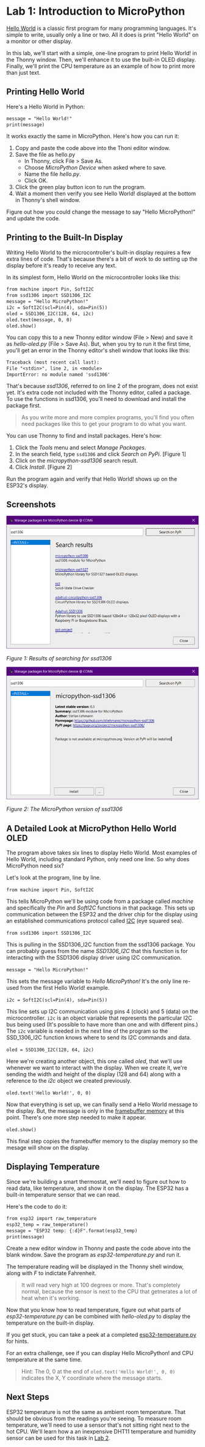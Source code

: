 # Lab 1: Introduction to MicroPython
[Hello World](https://en.wikipedia.org/wiki/%22Hello,_World!%22_program) is a classic first program for many programming languages. It's simple to write, usually only a line or two. All it does is print "Hello World" on a monitor or other display.

In this lab, we'll start with a simple, one-line program to print Hello World! in the Thonny window. Then, we'll enhance it to use the built-in OLED display. Finally, we'll print the CPU temperature as an example of how to print more than just text.

## Printing Hello World
Here's a Hello World in Python:

```
message = "Hello World!"
print(message)
```

It works exactly the same in MicroPython. Here's how you can run it:

1. Copy and paste the code above into the Thoni editor window.
2. Save the file as hello.py
   * In Thonny, click File > Save As.
   * Choose _MicroPython Device_ when asked where to save.
   * Name the file _hello.py_.
   * Click OK.
3. Click the green play button icon to run the program.
4. Wait a moment then verify you see Hello World! displayed at the bottom in Thonny's shell window.

Figure out how you could change the message to say "Hello MicroPython!" and update the code.

## Printing to the Built-In Display
Writing Hello World to the microcontroller's built-in display requires a few extra lines of code. That's because there's a bit of work to do setting up the display before it's ready to receive any text.

In its simplest form, Hello World on the microcontroller looks like this:

```
from machine import Pin, SoftI2C
from ssd1306 import SSD1306_I2C
message = "Hello MicroPython!"
i2c = SoftI2C(scl=Pin(4), sda=Pin(5))
oled = SSD1306_I2C(128, 64, i2c)
oled.text(message, 0, 0)
oled.show()
```

You can copy this to a new Thonny editor window (File > New) and save it as _hello-oled.py_ (File > Save As). But, when you try to run it the first time, you'll get an error in the Thonny editor's shell window that looks like this:

```
Traceback (most recent call last):
File "<stdin>", line 2, in <module>
ImportError: no module named 'ssd1306'
```

That's because _ssd1306_, referred to on line 2 of the program, does not exist yet. It's extra code not included with the Thonny editor, called a package. To use the functions in ssd1306, you'll need to download and install the package first.

> As you write more and more complex programs, you'll find you often need packages like this to get your program to do what you want.

You can use Thonny to find and install packages. Here's how:
1. Click the _Tools_ menu and select _Manage Packages_.
2. In the search field, type `ssd1306` and click _Search on PyPi_. [Figure 1]
3. Click on the _micropython-ssd1306_ search result.
4. Click _Install_. [Figure 2]

Run the program again and verify that Hello World! shows up on the ESP32's display.

## Screenshots

![Search Results](screenshots/ssd1306-package.png)

_Figure 1: Results of searching for ssd1306_

![MicroPPython ssd1306](screenshots/ssd1306-micropython.png)

_Figure 2: The MicroPython version of ssd1306_

## A Detailed Look at MicroPython Hello World OLED
The program above takes six lines to display Hello World. Most examples of Hello World, including standard Python, only need one line. So why does MicroPython need six?

Let's look at the program, line by line.

`from machine import Pin, SoftI2C`

This tells MicroPython we'll be using code from a package called _machine_ and specifically the _Pin_ and _SoftI2C_ functions in that package. This sets up communication between the ESP32 and the driver chip for the display using an established communications protocol called [I2C](https://en.wikipedia.org/wiki/I%C2%B2C) (eye squared sea).

`from ssd1306 import SSD1306_I2C`

This is pulling in the SSD1306_I2C function from the ssd1306 package. You can probably guess from the name _SSD1306_I2C_ that this function is for interacting with the SSD1306 display driver using I2C communication.

`message = "Hello MicroPython!"`

This sets the message variable to _Hello MicroPython!_ It's the only line re-used from the first Hello World! example. 

`i2c = SoftI2C(scl=Pin(4), sda=Pin(5))`

This line sets up I2C communication using pins 4 (clock) and 5 (data) on the microcontroller. `i2c` is an object variable that represents the particular I2C bus being used (It's possible to have more than one and with different pins.) The `i2c` variable is needed in the next line of the program so the SSD_1306_I2C function knows where to send its I2C commands and data.

`oled = SSD1306_I2C(128, 64, i2c)`

Here we're creating another object, this one called _oled_, that we'll use whenever we want to interact with the display. When we create it, we're sending the width and height of the display (128 and 64) along with a reference to the _i2c_ object we created previously.

`oled.text('Hello World!', 0, 0)`

Now that everything is set up, we can finally send a Hello World message to the display. But, the message is only in the [framebuffer memory](https://en.wikipedia.org/wiki/Framebuffer) at this point. There's one more step needed to make it appear.

`oled.show()`

This final step copies the framebuffer memory to the display memory so the mesage will show on the display.

## Displaying Temperature
Since we're building a smart thermostat, we'll need to figure out how to read data, like temperature, and show it on the display. The ESP32 has a built-in temperature sensor that we can read.

Here's the code to do it:

```
from esp32 import raw_temperature
esp32_temp = raw_temperature()
message = "ESP32 temp: {:d}F".format(esp32_temp)
print(message)
```

Create a new editor window in Thonny and paste the code above into the blank window. Save the program as _esp32-temperature.py_ and run it.

The temperature reading will be displayed in the Thonny shell window, along with _F_ to indictate Fahrenheit.

>It will read very high at 100 degrees or more. That's completely normal, because the sensor is next to the CPU that getnerates a lot of heat when it's working.

Now that you know how to read temperature, figure out what parts of _esp32-temperature.py_ can be combined with _hello-oled.py_ to display the temperature on the built-in display.

If you get stuck, you can take a peek at a completed [esp32-temperature.py](https://github.com/DavesCodeMusings/smart-thermostat-lab/blob/main/solutions/esp32-temperature.py) for hints.

For an extra challenge, see if you can display Hello MicroPython! and CPU temperature at the same time.

> Hint: The 0, 0 at the end of `oled.text('Hello World!', 0, 0)` indicates the X, Y coordinate where the message starts.

## Next Steps
ESP32 temperature is not the same as ambient room temperature. That should be obvious from the readings you're seeing. To measure room temperature, we'll need to use a sensor that's not sitting right next to the hot CPU. We'll learn how a an inexpensive DHT11 temperature and humidity sensor can be used for this task in [Lab 2](Lab2.md).
